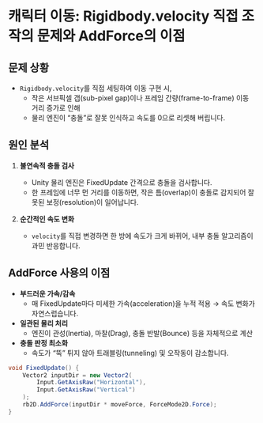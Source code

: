 # 캐릭터 이동: Rigidbody.velocity 직접 조작의 문제와 AddForce의 이점

## 문제 상황
- `Rigidbody.velocity`를 직접 세팅하여 이동 구현 시,  
  - 작은 서브픽셀 갭(sub-pixel gap)이나 프레임 간량(frame-to-frame) 이동 거리 증가로 인해  
  - 물리 엔진이 “충돌”로 잘못 인식하고 속도를 0으로 리셋해 버립니다.

## 원인 분석
1. **불연속적 충돌 검사**  
   - Unity 물리 엔진은 FixedUpdate 간격으로 충돌을 검사합니다.  
   - 한 프레임에 너무 먼 거리를 이동하면, 작은 틈(overlap)이 충돌로 감지되어 잘못된 보정(resolution)이 일어납니다.

2. **순간적인 속도 변화**  
   - `velocity`를 직접 변경하면 한 방에 속도가 크게 바뀌어, 내부 충돌 알고리즘이 과민 반응합니다.

## AddForce 사용의 이점
- **부드러운 가속/감속**  
  - 매 FixedUpdate마다 미세한 가속(acceleration)을 누적 적용 → 속도 변화가 자연스럽습니다.  
- **일관된 물리 처리**  
  - 엔진이 관성(Inertia), 마찰(Drag), 충돌 반발(Bounce) 등을 자체적으로 계산  
- **충돌 판정 최소화**  
  - 속도가 “뚝” 튀지 않아 트래블링(tunneling) 및 오작동이 감소합니다.

```csharp
void FixedUpdate() {
    Vector2 inputDir = new Vector2(
        Input.GetAxisRaw("Horizontal"),
        Input.GetAxisRaw("Vertical")
    );
    rb2D.AddForce(inputDir * moveForce, ForceMode2D.Force);
}
